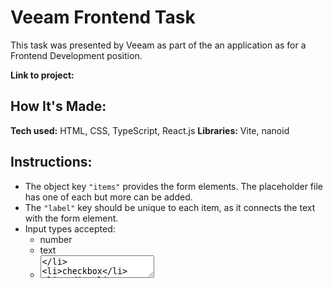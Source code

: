 # Veeam Frontend Task

This task was presented by Veeam as part of the an application as for a Frontend Development position.

**Link to project:**

## How It's Made:

**Tech used:** HTML, CSS, TypeScript, React.js
**Libraries:** Vite, nanoid

## Instructions:

- The object key `"items"` provides the form elements.
  The placeholder file has one of each but more can be added.
- The `"label"` key should be unique to each item, as it connects the text with the form element.
- Input types accepted:
  - number
  - text
  - <textarea>
  - checkbox
  - radio
  - date
- Date default value is today.
- If you change tabs with a warning, then the app will not save the new data
